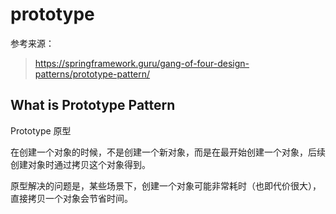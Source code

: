 # prototype

参考来源：  

> <https://springframework.guru/gang-of-four-design-patterns/prototype-pattern/>

## What is Prototype Pattern

Prototype 原型

在创建一个对象的时候，不是创建一个新对象，而是在最开始创建一个对象，后续创建对象时通过拷贝这个对象得到。

原型解决的问题是，某些场景下，创建一个对象可能非常耗时（也即代价很大），直接拷贝一个对象会节省时间。

